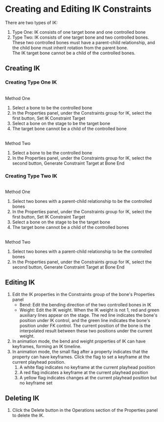 # Creating and Editing IK Constraints

There are two types of IK:
1. Type One: IK consists of one target bone and one controlled bone
2. Type Two: IK consists of one target bone and two controlled bones. These two controlled bones must have a parent-child relationship, and the child bone must inherit rotation from the parent bone.
<br> The IK target bone cannot be a child of the controlled bones.

## Creating IK
### Creating Type One IK
<br> Method One

1. Select a bone to be the controlled bone
2. In the Properties panel, under the Constraints group for IK, select the first button, Set IK Constraint Target
3. Select a bone on the stage to be the target bone
4. The target bone cannot be a child of the controlled bone

<br> Method Two
1. Select a bone to be the controlled bone
2. In the Properties panel, under the Constraints group for IK, select the second button, Generate Constraint Target at Bone End

### Creating Type Two IK
<br> Method One

1. Select two bones with a parent-child relationship to be the controlled bones
2. In the Properties panel, under the Constraints group for IK, select the first button, Set IK Constraint Target
3. Select a bone on the stage to be the target bone
4. The target bone cannot be a child of the controlled bones

<br> Method Two
1. Select two bones with a parent-child relationship to be the controlled bones
2. In the Properties panel, under the Constraints group for IK, select the second button, Generate Constraint Target at Bone End

## Editing IK
1. Edit the IK properties in the Constraints group of the bone's Properties panel
    - Bend: Edit the bending direction of the two controlled bones in IK
    - Weight: Edit the IK weight. When the IK weight is not 1, red and green auxiliary lines appear on the stage. The red line indicates the bone's position under IK control, and the green line indicates the bone's position under FK control. The current position of the bone is the interpolated result between these two positions under the current weight.
2. In animation mode, the bend and weight properties of IK can have keyframes, forming an IK timeline.
3. In animation mode, the small flag after a property indicates that the property can have keyframes. Click the flag to set a keyframe at the current playhead position.
    1. A white flag indicates no keyframe at the current playhead position
    2. A red flag indicates a keyframe at the current playhead position
    3. A yellow flag indicates changes at the current playhead position but no keyframe set

## Deleting IK
1. Click the Delete button in the Operations section of the Properties panel to delete the IK.
